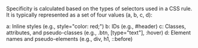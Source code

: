 Specificity is calculated based on the types of selectors used in a CSS rule. It is typically represented as a set of four values (a, b, c, d):

a: Inline styles (e.g., style="color: red;")
b: IDs (e.g., #header)
c: Classes, attributes, and pseudo-classes (e.g., .btn, [type="text"], :hover)
d: Element names and pseudo-elements (e.g., div, h1, ::before)
